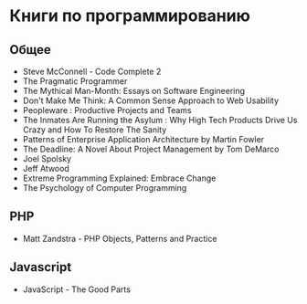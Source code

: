# Книги по программированию

## Общее

* Steve McConnell - Code Complete 2
* The Pragmatic Programmer
* The Mythical Man-Month: Essays on Software Engineering
* Don't Make Me Think: A Common Sense Approach to Web Usability
* Peopleware : Productive Projects and Teams
* The Inmates Are Running the Asylum : Why High Tech Products Drive Us Crazy and How To Restore The Sanity
* Patterns of Enterprise Application Architecture by Martin Fowler
* The Deadline: A Novel About Project Management by Tom DeMarco
* Joel Spolsky
* Jeff Atwood
* Extreme Programming Explained: Embrace Change
* The Psychology of Computer Programming

## PHP

* Matt Zandstra - PHP Objects, Patterns and Practice

## Javascript

* JavaScript - The Good Parts
